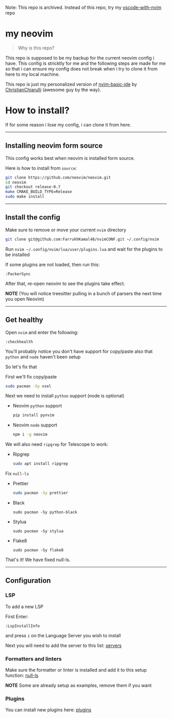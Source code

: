 Note: This repo is archived. Instead of this repo, try my [vscode-with-nvim](https://github.com/FarrukhKamal48/vscode-with-nvim) repo

# my neovim
> Why is this repo?

This repo is supposed to be my backup for the current neovim config i have. This config is stricktly for me and the following steps are made for me so that i can ensure my config does not break when i try to clone it from here to my local machine.

This repo is just my personalized version of [nvim-basic-ide](https://github.com/LunarVim/nvim-basic-ide) by [ChristianChiarulli](https://github.com/ChristianChiarulli) (awesome guy by the way). 

# How to install?
If for some reason i lose my config, i can clone it from here.

---
## Installing neovim form source
This config works best when neovim is installed form source.

Here is how to install from `source`:

```sh
git clone https://github.com/neovim/neovim.git
cd neovim
git checkout release-0.7
make CMAKE_BUILD_TYPE=Release
sudo make install
```
---
## Install the config

Make sure to remove or move your current `nvim` directory

```sh
git clone git@github.com:FarrukhKamal48/nvimCONF.git ~/.config/nvim
```

Run `nvim ~/.config/nvim/lua/user/plugins.lua` and wait for the plugins to be installed

If some plugins are not loaded, then run this:
```
:PackerSync
```
After that, re-open neovim to see the plugins take effect.

**NOTE** (You will notice treesitter pulling in a bunch of parsers the next time you open Neovim) 

---
## Get healthy

Open `nvim` and enter the following:

```
:checkhealth
```

You'll probably notice you don't have support for copy/paste also that `python` and `node` haven't been setup

So let's fix that

First we'll fix copy/paste
  ```sh
  sudo pacman -Sy xsel
  ```

Next we need to install `python` support (node is optional)

- Neovim `python` support

  ```sh
  pip install pynvim
  ```

- Neovim `node` support

  ```sh
  npm i -g neovim
  ```

We will also need `ripgrep` for Telescope to work: 

- Ripgrep

  ```sh
  sudo apt install ripgrep
  ```

Fix `null-ls`

- Prettier
  
  ```sh
  sudo pacman -Sy prettier
  ```
 
- Black
  
  ```
  sudo pacman -Sy python-black
  ```

- Stylua
  
  ```
  sudo pacman -Sy stylua
  ```

- Flake8
  
  ```
  sudo pacman -Sy flake8
  ```
That's it! We have fixed null-ls.

---
## Configuration

### LSP

To add a new LSP

First Enter:

```
:LspInstallInfo
```

and press `i` on the Language Server you wish to install

Next you will need to add the server to this list: [servers](https://github.com/FarrukhKamal48/nvimCONF/blob/main/lua/user/lsp/lsp-installer.lua#L6)

### Formatters and linters

Make sure the formatter or linter is installed and add it to this setup function: [null-ls](https://github.com/FarrukhKamal48/nvimCONF/blob/main/lua/user/lsp/null-ls.lua#L12)

**NOTE** Some are already setup as examples, remove them if you want

### Plugins

You can install new plugins here: [plugins](https://github.com/FarrukhKamal48/nvimCONF/blob/main/lua/user/plugins.lua#L42)

